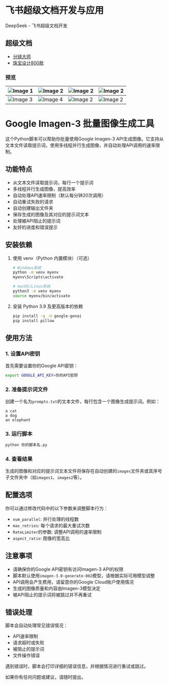 # 飞书超级文档开发与应用
DeepSeek - 飞书超级文档开发

## 超级文档

- [分镜大师](https://test-cp80epxn7soj.feishu.cn/docx/OEgcdjv1DoSAS3xz08ccfb32nph)
- [珠宝设计800款](https://test-cp80epxn7soj.feishu.cn/share/base/view/shrcnUSDOeBx1jp9X62ipbm6Vnf)

### 预览
| ![Image 1](PiecesOfJewelry/jewerly_00094.jpg) | ![Image 2](PiecesOfJewelry/jewerly_00844.jpg) | ![Image 2](PiecesOfJewelry/jewerly_00613.jpg) |![Image 2](PiecesOfJewelry/jewerly_00670.jpg) |
|---------------------------------|---------------------------------|---------------------------------|---------------------------------|
| ![Image 3](PiecesOfJewelry/jewerly_00845.jpg) | ![Image 4](PiecesOfJewelry/jewerly_02510.jpg) | ![Image 2](PiecesOfJewelry/jewerly_00659.jpg) |![Image 2](PiecesOfJewelry/jewerly_00860.jpg) |


# Google Imagen-3 批量图像生成工具

这个Python脚本可以帮助你批量使用Google Imagen-3 API生成图像。它支持从文本文件读取提示词，使用多线程并行生成图像，并自动处理API调用的速率限制。

## 功能特点

- 从文本文件读取提示词，每行一个提示词
- 多线程并行生成图像，提高效率
- 自动处理API速率限制（默认每分钟20次调用）
- 自动重试失败的请求
- 自动创建输出文件夹
- 保存生成的图像及其对应的提示词文本
- 处理被API阻止的提示词
- 友好的进度和错误提示

## 安装依赖

1. 使用 venv（Python 内置模块）（可选）

   ```bash
   # Windows系统
   python -m venv myenv
   myenv\Scripts\activate

   # macOS/Linux系统
   python3 -m venv myenv
   source myenv/bin/activate
   ```

2. 安装 Python 3.9 及更高版本的依赖

   ```bash
   pip install -q -U google-genai
   pip install pillow
   ```

## 使用方法

### 1. 设置API密钥

首先需要设置你的Google API密钥：

```bash
export GOOGLE_API_KEY=你的API密钥
```

### 2. 准备提示词文件

创建一个名为`prompts.txt`的文本文件，每行包含一个图像生成提示词。例如：

```
a cat
a dog
an elephant
```

### 3. 运行脚本

```bash
python 你的脚本名.py
```

### 4. 查看结果

生成的图像和对应的提示词文本文件将保存在自动创建的`images`文件夹或其序号子文件夹中（如`images1`、`images2`等）。

## 配置选项

你可以通过修改代码中的以下参数来调整脚本行为：

- `num_parallel`: 并行处理的线程数
- `max_retries`: 每个请求的最大重试次数
- `RateLimiter`的参数: 调整API调用的速率限制
- `aspect_ratio`: 图像的宽高比

## 注意事项

- 请确保你的Google API密钥有访问Imagen-3 API的权限
- 脚本默认使用`imagen-3.0-generate-002`模型，请根据实际可用模型调整
- API调用会产生费用，请留意你的Google Cloud账户使用情况
- 生成的图像质量和内容由Imagen-3模型决定
- 被API阻止的提示词将被跳过并不再重试

## 错误处理

脚本会自动处理常见错误情况：

- API速率限制
- 请求超时或失败
- 被阻止的提示词
- 文件操作错误

遇到错误时，脚本会打印详细的错误信息，并根据情况进行重试或跳过。

如果你有任何问题或建议，请随时提出。
